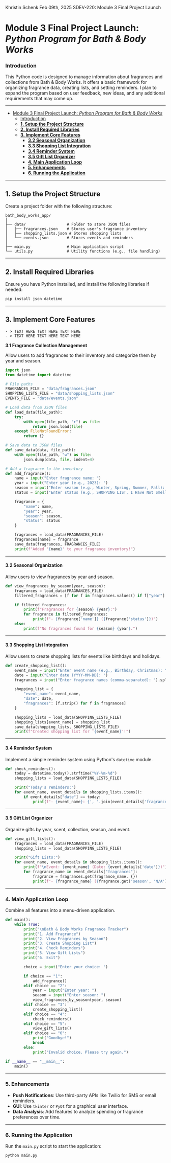﻿
Khristin Schenk
Feb 09th, 2025
SDEV-220: Module 3 Final Project Launch

# Module 3 Final Project Launch: *Python Program for Bath & Body Works*

### Introduction

This Python code is designed to manage information about fragrances and collections from Bath & Body Works. It offers a basic framework for organizing fragrance data, creating lists, and setting reminders. I plan to expand the program based on user feedback, new ideas, and any additional requirements that may come up.

---
<!-- @import "[TOC]" {cmd="toc" depthFrom=1 depthTo=6 orderedList=false} -->
<!-- code_chunk_output -->
- [Module 3 Final Project Launch: *Python Program for Bath & Body Works*](#module-3-final-project-launch-python-program-for-bath--body-works)
    - [Introduction](#introduction)
  - [**1. Setup the Project Structure**](#1-setup-the-project-structure)
  - [**2. Install Required Libraries**](#2-install-required-libraries)
  - [**3. Implement Core Features**](#3-implement-core-features)
      - [**3.2 Seasonal Organization**](#32-seasonal-organization)
      - [**3.3 Shopping List Integration**](#33-shopping-list-integration)
      - [**3.4 Reminder System**](#34-reminder-system)
      - [**3.5 Gift List Organizer**](#35-gift-list-organizer)
    - [**4. Main Application Loop**](#4-main-application-loop)
    - [**5. Enhancements**](#5-enhancements)
    - [**6. Running the Application**](#6-running-the-application)
<!-- /code_chunk_output -->

---

## **1. Setup the Project Structure**

Create a project folder with the following structure:

```plaintext
bath_body_works_app/
│
├── data/                  # Folder to store JSON files
│   ├── fragrances.json    # Stores user's fragrance inventory
│   ├── shopping_lists.json # Stores shopping lists
│   └── events.json        # Stores events and reminders
│
├── main.py                # Main application script
└── utils.py               # Utility functions (e.g., file handling)
```

---

## **2. Install Required Libraries**

Ensure you have Python installed, and install the following libraries if needed:

```bash
pip install json datetime
```

---

## **3. Implement Core Features**

    - > TEXT HERE TEXT HERE TEXT HERE
    - > TEXT HERE TEXT HERE TEXT HERE

**3.1 Fragrance Collection Management**

Allow users to add fragrances to their inventory and categorize them by year and season.

```python
import json
from datetime import datetime

# File paths
FRAGRANCES_FILE = "data/fragrances.json"
SHOPPING_LISTS_FILE = "data/shopping_lists.json"
EVENTS_FILE = "data/events.json"

# Load data from JSON files
def load_data(file_path):
    try:
        with open(file_path, "r") as file:
            return json.load(file)
    except FileNotFoundError:
        return {}

# Save data to JSON files
def save_data(data, file_path):
    with open(file_path, "w") as file:
        json.dump(data, file, indent=4)

# Add a fragrance to the inventory
def add_fragrance():
    name = input("Enter fragrance name: ")
    year = input("Enter year (e.g., 2023): ")
    season = input("Enter season (e.g., Winter, Spring, Summer, Fall): ")
    status = input("Enter status (e.g., SHOPPING LIST, I Have Not Smelled, I Like This One): ")

    fragrance = {
        "name": name,
        "year": year,
        "season": season,
        "status": status
    }

    fragrances = load_data(FRAGRANCES_FILE)
    fragrances[name] = fragrance
    save_data(fragrances, FRAGRANCES_FILE)
    print(f"Added '{name}' to your fragrance inventory!")
```

---

#### **3.2 Seasonal Organization**

Allow users to view fragrances by year and season.

```python
def view_fragrances_by_season(year, season):
    fragrances = load_data(FRAGRANCES_FILE)
    filtered_fragrances = [f for f in fragrances.values() if f["year"] == year and f["season"] == season]

    if filtered_fragrances:
        print(f"Fragrances for {season} {year}:")
        for fragrance in filtered_fragrances:
            print(f"- {fragrance['name']} ({fragrance['status']})")
    else:
        print(f"No fragrances found for {season} {year}.")
```

---

#### **3.3 Shopping List Integration**

Allow users to create shopping lists for events like birthdays and holidays.

```python
def create_shopping_list():
    event_name = input("Enter event name (e.g., Birthday, Christmas): ")
    date = input("Enter date (YYYY-MM-DD): ")
    fragrances = input("Enter fragrance names (comma-separated): ").split(",")

    shopping_list = {
        "event_name": event_name,
        "date": date,
        "fragrances": [f.strip() for f in fragrances]
    }

    shopping_lists = load_data(SHOPPING_LISTS_FILE)
    shopping_lists[event_name] = shopping_list
    save_data(shopping_lists, SHOPPING_LISTS_FILE)
    print(f"Created shopping list for '{event_name}'!")
```

---

#### **3.4 Reminder System**

Implement a simple reminder system using Python's `datetime` module.

```python
def check_reminders():
    today = datetime.today().strftime("%Y-%m-%d")
    shopping_lists = load_data(SHOPPING_LISTS_FILE)

    print("Today's reminders:")
    for event_name, event_details in shopping_lists.items():
        if event_details["date"] == today:
            print(f"- {event_name}: {', '.join(event_details['fragrances'])}")
```

---

#### **3.5 Gift List Organizer**

Organize gifts by year, scent, collection, season, and event.

```python
def view_gift_lists():
    fragrances = load_data(FRAGRANCES_FILE)
    shopping_lists = load_data(SHOPPING_LISTS_FILE)

    print("Gift Lists:")
    for event_name, event_details in shopping_lists.items():
        print(f"\nEvent: {event_name} (Date: {event_details['date']})")
        for fragrance_name in event_details["fragrances"]:
            fragrance = fragrances.get(fragrance_name, {})
            print(f"- {fragrance_name} ({fragrance.get('season', 'N/A')} {fragrance.get('year', 'N/A')})")
```

---

### **4. Main Application Loop**

Combine all features into a menu-driven application.

```python
def main():
    while True:
        print("\nBath & Body Works Fragrance Tracker")
        print("1. Add Fragrance")
        print("2. View Fragrances by Season")
        print("3. Create Shopping List")
        print("4. Check Reminders")
        print("5. View Gift Lists")
        print("6. Exit")

        choice = input("Enter your choice: ")

        if choice == "1":
            add_fragrance()
        elif choice == "2":
            year = input("Enter year: ")
            season = input("Enter season: ")
            view_fragrances_by_season(year, season)
        elif choice == "3":
            create_shopping_list()
        elif choice == "4":
            check_reminders()
        elif choice == "5":
            view_gift_lists()
        elif choice == "6":
            print("Goodbye!")
            break
        else:
            print("Invalid choice. Please try again.")

if __name__ == "__main__":
    main()
```

---

### **5. Enhancements**

- **Push Notifications**: Use third-party APIs like Twilio for SMS or email reminders.
- **GUI**: Use `tkinter` or `PyQt` for a graphical user interface.
- **Data Analysis**: Add features to analyze spending or fragrance preferences over time.

---

### **6. Running the Application**

Run the `main.py` script to start the application:

```bash
python main.py
```

